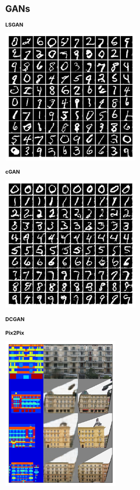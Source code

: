 # GANs

### LSGAN
<img src="./result/LSGAN.png">

### cGAN
<img src="./result/cGAN.png">

### DCGAN

### Pix2Pix
<img src="./result/pix2pix.png">
